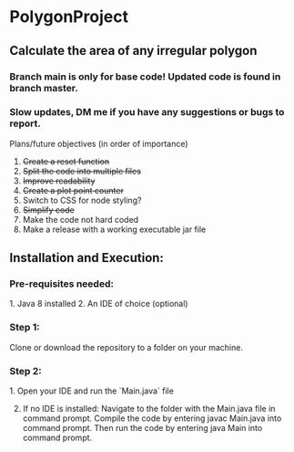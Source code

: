 # PolygonProject
<h2> Calculate the area of any irregular polygon </h2>

<h3> Branch main is only for base code! Updated code is found in branch master. </h3>

<h3> Slow updates, DM me if you have any suggestions or bugs to report. </h3>

Plans/future objectives (in order of importance)
1. ~~Create a reset function~~
2. ~~Split the code into multiple files~~
3. ~~Improve readability~~
4. ~~Create a plot point counter~~
5. Switch to CSS for node styling?
6. ~~Simplify code~~
7. Make the code not hard coded
8. Make a release with a working executable jar file

<h2>Installation and Execution:</h2>
<h3>Pre-requisites needed:</h3>
1. Java 8 installed
2. An IDE of choice (optional)

<h3>Step 1:</h3>
Clone or download the repository to a folder on your machine.

<h3>Step 2:</h3>
1. Open your IDE and run the `Main.java` file

2. If no IDE is installed:
Navigate to the folder with the Main.java file in command prompt.
Compile the code by entering javac Main.java into command prompt.
Then run the code by entering java Main into command prompt.
